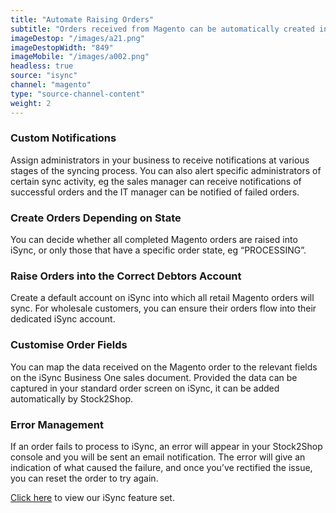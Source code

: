 ```yaml
---
title: "Automate Raising Orders"
subtitle: "Orders received from Magento can be automatically created in iSync."
imageDestop: "/images/a21.png"
imageDestopWidth: "849"
imageMobile: "/images/a002.png"
headless: true
source: "isync"
channel: "magento"
type: "source-channel-content"
weight: 2
---
```


### Custom Notifications
Assign administrators in your business to receive notifications at various stages of the syncing process. You can also alert specific administrators of certain sync activity, eg the sales manager can receive notifications of successful orders and the IT manager can be notified of failed orders.

### Create Orders Depending on State
You can decide whether all completed Magento orders are raised into iSync, or only those that have a specific order state, eg “PROCESSING”.

### Raise Orders into the Correct Debtors Account
Create a default account on iSync into which all retail Magento orders will sync. For wholesale customers, you can ensure their orders flow into their dedicated iSync account.

### Customise Order Fields
You can map the data received on the Magento order to the relevant fields on the iSync Business One sales document. Provided the data can be captured in your standard order screen on iSync, it can be added automatically by Stock2Shop.

### Error Management
If an order fails to process to iSync, an error will appear in your Stock2Shop console and you will be sent an email notification. The error will give an indication of what caused the failure, and once you’ve rectified the issue, you can reset the order to try again.

[Click here](/help/features/isync/ "iSync Features") to view our iSync feature set.